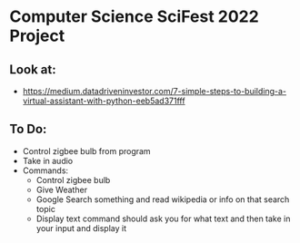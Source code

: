 # Computer Science SciFest 2022 Project

## Look at:
- https://medium.datadriveninvestor.com/7-simple-steps-to-building-a-virtual-assistant-with-python-eeb5ad371fff

## To Do:
- Control zigbee bulb from program
- Take in audio
- Commands:
  - Control zigbee bulb
  - Give Weather
  - Google Search something and read wikipedia or info on that search topic
  - Display text command should ask you for what text and then take in your input and display it
